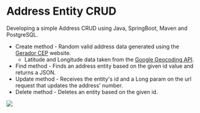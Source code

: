 # Address Entity CRUD
Developing a simple Address CRUD using Java, SpringBoot, Maven and PostgreSQL.

- Create method - Random valid address data generated using the <a href="https://geradornv.com.br/gerador-cep/">Gerador CEP</a> website.
  - Latitude and Longitude data taken from the <a href="https://developers.google.com/maps/documentation/geocoding/start">Google Geocoding API</a>.
- Find method - Finds an address entity based on the given id value and returns a JSON.
- Update method - Receives the entity's id and a Long param on the url request that updates the address' number.
- Delete method - Deletes an entity based on the given id.

<p>
  <img src="https://github.com/pablo-padua/Address-Entity-CRUD/blob/master/address-crud.gif">
</p>
